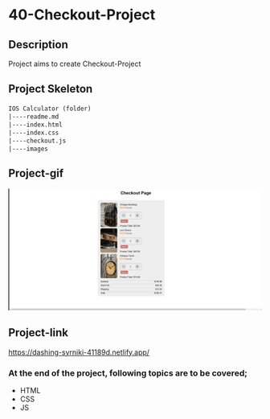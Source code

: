 # 40-Checkout-Project
## Description
Project aims to create Checkout-Project
## Project Skeleton
```
IOS Calculator (folder)
|----readme.md
|----index.html
|----index.css
|----checkout.js		
|----images
```
## Project-gif
![IOS-Calculator](https://raw.githubusercontent.com/achieve-software/achieve-software/main/img/checkout.gif)
## Project-link
https://dashing-syrniki-41189d.netlify.app/
### At the end of the project, following topics are to be covered;
- HTML
- CSS
- JS
